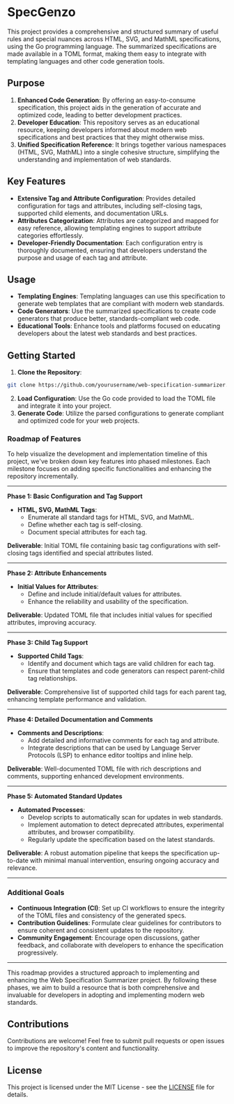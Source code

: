 # SpecGenzo
This project provides a comprehensive and structured summary of useful rules and special nuances across HTML, SVG, and MathML specifications, using the Go programming language. The summarized specifications are made available in a TOML format, making them easy to integrate with templating languages and other code generation tools.

## Purpose

1. **Enhanced Code Generation**: By offering an easy-to-consume specification, this project aids in the generation of accurate and optimized code, leading to better development practices.
2. **Developer Education**: This repository serves as an educational resource, keeping developers informed about modern web specifications and best practices that they might otherwise miss.
3. **Unified Specification Reference**: It brings together various namespaces (HTML, SVG, MathML) into a single cohesive structure, simplifying the understanding and implementation of web standards.

## Key Features

- **Extensive Tag and Attribute Configuration**: Provides detailed configuration for tags and attributes, including self-closing tags, supported child elements, and documentation URLs.
- **Attributes Categorization**: Attributes are categorized and mapped for easy reference, allowing templating engines to support attribute categories effortlessly.
- **Developer-Friendly Documentation**: Each configuration entry is thoroughly documented, ensuring that developers understand the purpose and usage of each tag and attribute.

## Usage

- **Templating Engines**: Templating languages can use this specification to generate web templates that are compliant with modern web standards.
- **Code Generators**: Use the summarized specifications to create code generators that produce better, standards-compliant web code.
- **Educational Tools**: Enhance tools and platforms focused on educating developers about the latest web standards and best practices.

## Getting Started

1. **Clone the Repository**: 
```sh
git clone https://github.com/yourusername/web-specification-summarizer.git
```
2. **Load Configuration**: Use the Go code provided to load the TOML file and integrate it into your project.
3. **Generate Code**: Utilize the parsed configurations to generate compliant and optimized code for your web projects.

### Roadmap of Features

To help visualize the development and implementation timeline of this project, we've broken down key features into phased milestones. Each milestone focuses on adding specific functionalities and enhancing the repository incrementally.

---

**Phase 1: Basic Configuration and Tag Support**
- **HTML, SVG, MathML Tags**: 
  - Enumerate all standard tags for HTML, SVG, and MathML.
  - Define whether each tag is self-closing.
  - Document special attributes for each tag.
  
**Deliverable**: Initial TOML file containing basic tag configurations with self-closing tags identified and special attributes listed.

---

**Phase 2: Attribute Enhancements**
- **Initial Values for Attributes**:
  - Define and include initial/default values for attributes.
  - Enhance the reliability and usability of the specification.
  
**Deliverable**: Updated TOML file that includes initial values for specified attributes, improving accuracy.

---

**Phase 3: Child Tag Support**
- **Supported Child Tags**:
  - Identify and document which tags are valid children for each tag.
  - Ensure that templates and code generators can respect parent-child tag relationships.
  
**Deliverable**: Comprehensive list of supported child tags for each parent tag, enhancing template performance and validation.

---

**Phase 4: Detailed Documentation and Comments**
- **Comments and Descriptions**:
  - Add detailed and informative comments for each tag and attribute.
  - Integrate descriptions that can be used by Language Server Protocols (LSP) to enhance editor tooltips and inline help.
  
**Deliverable**: Well-documented TOML file with rich descriptions and comments, supporting enhanced development environments.

---

**Phase 5: Automated Standard Updates**
- **Automated Processes**:
  - Develop scripts to automatically scan for updates in web standards.
  - Implement automation to detect deprecated attributes, experimental attributes, and browser compatibility.
  - Regularly update the specification based on the latest standards.
  
**Deliverable**: A robust automation pipeline that keeps the specification up-to-date with minimal manual intervention, ensuring ongoing accuracy and relevance.

---

### Additional Goals

- **Continuous Integration (CI)**: Set up CI workflows to ensure the integrity of the TOML files and consistency of the generated specs.
- **Contribution Guidelines**: Formulate clear guidelines for contributors to ensure coherent and consistent updates to the repository.
- **Community Engagement**: Encourage open discussions, gather feedback, and collaborate with developers to enhance the specification progressively.

---

This roadmap provides a structured approach to implementing and enhancing the Web Specification Summarizer project. By following these phases, we aim to build a resource that is both comprehensive and invaluable for developers in adopting and implementing modern web standards.

## Contributions

Contributions are welcome! Feel free to submit pull requests or open issues to improve the repository's content and functionality.

## License

This project is licensed under the MIT License - see the [LICENSE](LICENSE) file for details.
